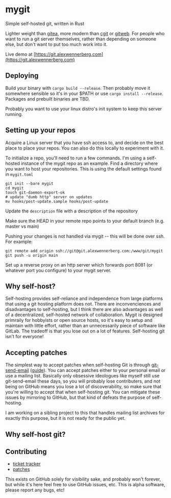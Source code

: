 # mygit
Simple self-hosted git, written in Rust

Lighter weight than [gitea](https://gitea.io/en-us/), more modern than [cgit](https://git.zx2c4.com/cgit/) or [gitweb](https://git-scm.com/book/en/v2/Git-on-the-Server-GitWeb). For people who want to run a git server themselves, rather than depending on someone else, but don't want to put too much work into it.

Live demo at [https://git.alexwennerberg.com](https://git.alexwennerberg.com)

## Deploying
Build your binary with `cargo build --release`. Then probably move it somewhere sensible so it's in your $PATH or use `cargo install --release`. Packages and prebuilt binaries are TBD.

Probably you want to use your linux distro's init system to keep this server running.

## Setting up your repos
Acquire a Linux server that you have ssh access to, and decide on the best place to place your repos. You can also do this locally to experiment with it.

To initialize a repo, you'll need to run a few commands. I'm using a self-hosted instance of the mygit repo as an example. Find a directory where you want to host your repositories. This is using the default settings found in `mygit.toml` 
```
git init --bare mygit
cd mygit
touch git-daemon-export-ok
# update "dumb http" server on updates
mv hooks/post-update.sample hooks/post-update
```
Update the `description` file with a description of the repository

Make sure the HEAD in your remote repo points to your default branch (e.g. master vs main)

Pushing your changes is not handled via mygit -- this will be done over ssh. For example:
```
git remote add origin ssh://git@git.alexwennerberg.com:/www/git/mygit
git push -u origin main
```

Set up a reverse proxy on an http server which forwards port 8081 (or whatever port you configure) to your mygit server. 

## Why self-host?
Self-hosting provides self-reliance and independence from large platforms that using a git hosting platform does not. There are inconvenciences and disadvantages to self-hosting, but I think there are also advantages as well of a decentralized, self-hosted network of collaboration. Mygit is designed primraily for hobbyists or open source hosts, so it's easy to setup and maintain with little effort, rather than an unnecessarily piece of software like GitLab. The tradeoff is that you lose out on a lot of features. Self-hosting git isn't for everyone!

## Accepting patches
The simplest way to accept patches when self-hosting Git is through [git-send-email](https://git-scm.com/docs/git-send-email) ([guide](https://git-send-email.io/)). You can accept patches either to your personal email or use a mailing list. Basically only obsessive ideologues like myself still use git-send-email these days, so you will probably lose contributers, and not being on GitHub means you lose a lot of discoverability, so make sure that you're willing to accept that when self-hosting git. You can mitigate these issues by mirroring to GitHub, but that kind of defeats the purpose of self-hosting.

I am working on a sibling project to this that handles mailing list archives for exactly this purpose, but it is not ready for the public yet.

## Why self-host git?

## Contributing
* [ticket tracker](https://todo.sr.ht/~aw/mygit)
* [patches](https://lists.sr.ht/~aw/patches)

This exists on GitHub solely for visibility sake, and probably won't forever, but while it's here feel free to use GitHub issues, etc. This is alpha software, please report any bugs, etc!

